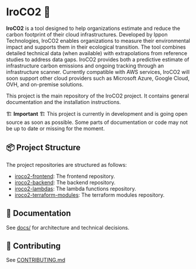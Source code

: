 # IroCO2 🌱

**IroCO2** is a tool designed to help organizations estimate and reduce the carbon footprint of their cloud infrastructures. Developed by Ippon Technologies, IroCO2 enables organizations to measure their environmental impact and supports them in their ecological transition. The tool combines detailed technical data (when available) with extrapolations from reference studies to address data gaps. IroCO2 provides both a predictive estimate of infrastructure carbon emissions and ongoing tracking through an infrastructure scanner. Currently compatible with AWS services, IroCO2 will soon support other cloud providers such as Microsoft Azure, Google Cloud, OVH, and on-premise solutions.

This project is the main repository of the IroCO2 project. It contains general documentation and the installation instructions.

🏗️ **Important** 🏗️ This project is currently in development and is going open source as soon as possible. Some parts of documentation or code may not be up to date or missing for the moment.

## 📦 Project Structure

The project repositories are structured as follows:

- [iroco2-frontend](https://github.com/ippontech/iroco2-frontend): The frontend repository.
- [iroco2-backend](https://github.com/ippontech/iroco2-backend): The backend repository.
- [iroco2-lambdas](https://github.com/ippontech/iroco2-lambdas): The lambda functions repository.
- [iroco2-terraform-modules](https://github.com/ippontech/iroco2-terraform-modules): The terraform modules repository.


## 📄 Documentation
See [docs/](./docs) for architecture and technical decisions.

## 🤝 Contributing
See [CONTRIBUTING.md](./contribute/CONTRIBUTING.md)
